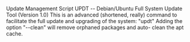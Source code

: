Update Management Script
UPDT -- Debian/Ubuntu Full System Update Tool (Version 1.0)
This is an advanced (shortened, really) command to facilitate
the full update and upgrading of the system:  "updt" Adding
the option "--clean" will remove orphaned packages and auto-
clean the apt cache.
